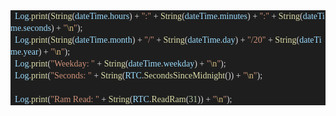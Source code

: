 <html>

<head>
<meta http-equiv=Content-Type content="text/html; charset=windows-1252">
<meta name=Generator content="Microsoft Word 14 (filtered)">
<style>
<!--
 /* Font Definitions */
 @font-face
	{font-family:Calibri;
	panose-1:2 15 5 2 2 2 4 3 2 4;}
@font-face
	{font-family:Consolas;
	panose-1:2 11 6 9 2 2 4 3 2 4;}
 /* Style Definitions */
 p.MsoNormal, li.MsoNormal, div.MsoNormal
	{margin-top:0in;
	margin-right:0in;
	margin-bottom:10.0pt;
	margin-left:0in;
	line-height:115%;
	font-size:11.0pt;
	font-family:"Calibri","sans-serif";}
.MsoChpDefault
	{font-family:"Calibri","sans-serif";}
.MsoPapDefault
	{margin-bottom:10.0pt;
	line-height:115%;}
@page WordSection1
	{size:8.5in 11.0in;
	margin:1.0in 1.0in 1.0in 1.0in;}
div.WordSection1
	{page:WordSection1;}
-->
</style>

</head>

<body lang=EN-US>

<div class=WordSection1>

<p class=MsoNormal style='margin-bottom:0in;margin-bottom:.0001pt;line-height:
14.25pt;background:#1E1E1E'><span style='font-size:10.5pt;font-family:Consolas;
color:#D4D4D4'>&nbsp;&nbsp;</span><span style='font-size:10.5pt;font-family:
Consolas;color:#9CDCFE'>Log</span><span style='font-size:10.5pt;font-family:
Consolas;color:#D4D4D4'>.</span><span style='font-size:10.5pt;font-family:Consolas;
color:#DCDCAA'>print</span><span style='font-size:10.5pt;font-family:Consolas;
color:#D4D4D4'>(</span><span style='font-size:10.5pt;font-family:Consolas;
color:#DCDCAA'>String</span><span style='font-size:10.5pt;font-family:Consolas;
color:#D4D4D4'>(</span><span style='font-size:10.5pt;font-family:Consolas;
color:#9CDCFE'>dateTime</span><span style='font-size:10.5pt;font-family:Consolas;
color:#D4D4D4'>.</span><span style='font-size:10.5pt;font-family:Consolas;
color:#9CDCFE'>hours</span><span style='font-size:10.5pt;font-family:Consolas;
color:#D4D4D4'>)&nbsp;+&nbsp;</span><span style='font-size:10.5pt;font-family:
Consolas;color:#CE9178'>&quot;:&quot;</span><span style='font-size:10.5pt;
font-family:Consolas;color:#D4D4D4'>&nbsp;+&nbsp;</span><span style='font-size:
10.5pt;font-family:Consolas;color:#DCDCAA'>String</span><span style='font-size:
10.5pt;font-family:Consolas;color:#D4D4D4'>(</span><span style='font-size:10.5pt;
font-family:Consolas;color:#9CDCFE'>dateTime</span><span style='font-size:10.5pt;
font-family:Consolas;color:#D4D4D4'>.</span><span style='font-size:10.5pt;
font-family:Consolas;color:#9CDCFE'>minutes</span><span style='font-size:10.5pt;
font-family:Consolas;color:#D4D4D4'>)&nbsp;+&nbsp;</span><span
style='font-size:10.5pt;font-family:Consolas;color:#CE9178'>&quot;:&quot;</span><span
style='font-size:10.5pt;font-family:Consolas;color:#D4D4D4'>&nbsp;+&nbsp;</span><span
style='font-size:10.5pt;font-family:Consolas;color:#DCDCAA'>String</span><span
style='font-size:10.5pt;font-family:Consolas;color:#D4D4D4'>(</span><span
style='font-size:10.5pt;font-family:Consolas;color:#9CDCFE'>dateTime</span><span
style='font-size:10.5pt;font-family:Consolas;color:#D4D4D4'>.</span><span
style='font-size:10.5pt;font-family:Consolas;color:#9CDCFE'>seconds</span><span
style='font-size:10.5pt;font-family:Consolas;color:#D4D4D4'>)&nbsp;+&nbsp;</span><span
style='font-size:10.5pt;font-family:Consolas;color:#CE9178'>&quot;</span><span
style='font-size:10.5pt;font-family:Consolas;color:#D7BA7D'>\n</span><span
style='font-size:10.5pt;font-family:Consolas;color:#CE9178'>&quot;</span><span
style='font-size:10.5pt;font-family:Consolas;color:#D4D4D4'>);</span></p>

<p class=MsoNormal style='margin-bottom:0in;margin-bottom:.0001pt;line-height:
14.25pt;background:#1E1E1E'><span style='font-size:10.5pt;font-family:Consolas;
color:#D4D4D4'>&nbsp;&nbsp;</span><span style='font-size:10.5pt;font-family:
Consolas;color:#9CDCFE'>Log</span><span style='font-size:10.5pt;font-family:
Consolas;color:#D4D4D4'>.</span><span style='font-size:10.5pt;font-family:Consolas;
color:#DCDCAA'>print</span><span style='font-size:10.5pt;font-family:Consolas;
color:#D4D4D4'>(</span><span style='font-size:10.5pt;font-family:Consolas;
color:#DCDCAA'>String</span><span style='font-size:10.5pt;font-family:Consolas;
color:#D4D4D4'>(</span><span style='font-size:10.5pt;font-family:Consolas;
color:#9CDCFE'>dateTime</span><span style='font-size:10.5pt;font-family:Consolas;
color:#D4D4D4'>.</span><span style='font-size:10.5pt;font-family:Consolas;
color:#9CDCFE'>month</span><span style='font-size:10.5pt;font-family:Consolas;
color:#D4D4D4'>)&nbsp;+&nbsp;</span><span style='font-size:10.5pt;font-family:
Consolas;color:#CE9178'>&quot;/&quot;</span><span style='font-size:10.5pt;
font-family:Consolas;color:#D4D4D4'>&nbsp;+&nbsp;</span><span style='font-size:
10.5pt;font-family:Consolas;color:#DCDCAA'>String</span><span style='font-size:
10.5pt;font-family:Consolas;color:#D4D4D4'>(</span><span style='font-size:10.5pt;
font-family:Consolas;color:#9CDCFE'>dateTime</span><span style='font-size:10.5pt;
font-family:Consolas;color:#D4D4D4'>.</span><span style='font-size:10.5pt;
font-family:Consolas;color:#9CDCFE'>day</span><span style='font-size:10.5pt;
font-family:Consolas;color:#D4D4D4'>)&nbsp;+&nbsp;</span><span
style='font-size:10.5pt;font-family:Consolas;color:#CE9178'>&quot;/20&quot;</span><span
style='font-size:10.5pt;font-family:Consolas;color:#D4D4D4'>&nbsp;+&nbsp;</span><span
style='font-size:10.5pt;font-family:Consolas;color:#DCDCAA'>String</span><span
style='font-size:10.5pt;font-family:Consolas;color:#D4D4D4'>(</span><span
style='font-size:10.5pt;font-family:Consolas;color:#9CDCFE'>dateTime</span><span
style='font-size:10.5pt;font-family:Consolas;color:#D4D4D4'>.</span><span
style='font-size:10.5pt;font-family:Consolas;color:#9CDCFE'>year</span><span
style='font-size:10.5pt;font-family:Consolas;color:#D4D4D4'>)&nbsp;+&nbsp;</span><span
style='font-size:10.5pt;font-family:Consolas;color:#CE9178'>&quot;</span><span
style='font-size:10.5pt;font-family:Consolas;color:#D7BA7D'>\n</span><span
style='font-size:10.5pt;font-family:Consolas;color:#CE9178'>&quot;</span><span
style='font-size:10.5pt;font-family:Consolas;color:#D4D4D4'>);</span></p>

<p class=MsoNormal style='margin-bottom:0in;margin-bottom:.0001pt;line-height:
14.25pt;background:#1E1E1E'><span style='font-size:10.5pt;font-family:Consolas;
color:#D4D4D4'>&nbsp;&nbsp;</span><span style='font-size:10.5pt;font-family:
Consolas;color:#9CDCFE'>Log</span><span style='font-size:10.5pt;font-family:
Consolas;color:#D4D4D4'>.</span><span style='font-size:10.5pt;font-family:Consolas;
color:#DCDCAA'>print</span><span style='font-size:10.5pt;font-family:Consolas;
color:#D4D4D4'>(</span><span style='font-size:10.5pt;font-family:Consolas;
color:#CE9178'>&quot;Weekday:&nbsp;&quot;</span><span style='font-size:10.5pt;
font-family:Consolas;color:#D4D4D4'>&nbsp;+&nbsp;</span><span style='font-size:
10.5pt;font-family:Consolas;color:#DCDCAA'>String</span><span style='font-size:
10.5pt;font-family:Consolas;color:#D4D4D4'>(</span><span style='font-size:10.5pt;
font-family:Consolas;color:#9CDCFE'>dateTime</span><span style='font-size:10.5pt;
font-family:Consolas;color:#D4D4D4'>.</span><span style='font-size:10.5pt;
font-family:Consolas;color:#9CDCFE'>weekday</span><span style='font-size:10.5pt;
font-family:Consolas;color:#D4D4D4'>)&nbsp;+&nbsp;</span><span
style='font-size:10.5pt;font-family:Consolas;color:#CE9178'>&quot;</span><span
style='font-size:10.5pt;font-family:Consolas;color:#D7BA7D'>\n</span><span
style='font-size:10.5pt;font-family:Consolas;color:#CE9178'>&quot;</span><span
style='font-size:10.5pt;font-family:Consolas;color:#D4D4D4'>);</span></p>

<p class=MsoNormal style='margin-bottom:0in;margin-bottom:.0001pt;line-height:
14.25pt;background:#1E1E1E'><span style='font-size:10.5pt;font-family:Consolas;
color:#D4D4D4'>&nbsp;&nbsp;</span><span style='font-size:10.5pt;font-family:
Consolas;color:#9CDCFE'>Log</span><span style='font-size:10.5pt;font-family:
Consolas;color:#D4D4D4'>.</span><span style='font-size:10.5pt;font-family:Consolas;
color:#DCDCAA'>print</span><span style='font-size:10.5pt;font-family:Consolas;
color:#D4D4D4'>(</span><span style='font-size:10.5pt;font-family:Consolas;
color:#CE9178'>&quot;Seconds:&nbsp;&quot;</span><span style='font-size:10.5pt;
font-family:Consolas;color:#D4D4D4'>&nbsp;+&nbsp;</span><span style='font-size:
10.5pt;font-family:Consolas;color:#DCDCAA'>String</span><span style='font-size:
10.5pt;font-family:Consolas;color:#D4D4D4'>(</span><span style='font-size:10.5pt;
font-family:Consolas;color:#9CDCFE'>RTC</span><span style='font-size:10.5pt;
font-family:Consolas;color:#D4D4D4'>.</span><span style='font-size:10.5pt;
font-family:Consolas;color:#DCDCAA'>SecondsSinceMidnight</span><span
style='font-size:10.5pt;font-family:Consolas;color:#D4D4D4'>())&nbsp;+&nbsp;</span><span
style='font-size:10.5pt;font-family:Consolas;color:#CE9178'>&quot;</span><span
style='font-size:10.5pt;font-family:Consolas;color:#D7BA7D'>\n</span><span
style='font-size:10.5pt;font-family:Consolas;color:#CE9178'>&quot;</span><span
style='font-size:10.5pt;font-family:Consolas;color:#D4D4D4'>);</span></p>

<p class=MsoNormal style='margin-bottom:0in;margin-bottom:.0001pt;line-height:
14.25pt;background:#1E1E1E'><span style='font-size:10.5pt;font-family:Consolas;
color:#D4D4D4'>&nbsp;&nbsp;</span></p>

<p class=MsoNormal style='margin-bottom:0in;margin-bottom:.0001pt;line-height:
14.25pt;background:#1E1E1E'><span style='font-size:10.5pt;font-family:Consolas;
color:#D4D4D4'>&nbsp;&nbsp;</span><span style='font-size:10.5pt;font-family:
Consolas;color:#9CDCFE'>Log</span><span style='font-size:10.5pt;font-family:
Consolas;color:#D4D4D4'>.</span><span style='font-size:10.5pt;font-family:Consolas;
color:#DCDCAA'>print</span><span style='font-size:10.5pt;font-family:Consolas;
color:#D4D4D4'>(</span><span style='font-size:10.5pt;font-family:Consolas;
color:#CE9178'>&quot;Ram&nbsp;Read:&nbsp;&quot;</span><span style='font-size:
10.5pt;font-family:Consolas;color:#D4D4D4'>&nbsp;+&nbsp;</span><span
style='font-size:10.5pt;font-family:Consolas;color:#DCDCAA'>String</span><span
style='font-size:10.5pt;font-family:Consolas;color:#D4D4D4'>(</span><span
style='font-size:10.5pt;font-family:Consolas;color:#9CDCFE'>RTC</span><span
style='font-size:10.5pt;font-family:Consolas;color:#D4D4D4'>.</span><span
style='font-size:10.5pt;font-family:Consolas;color:#DCDCAA'>ReadRam</span><span
style='font-size:10.5pt;font-family:Consolas;color:#D4D4D4'>(</span><span
style='font-size:10.5pt;font-family:Consolas;color:#B5CEA8'>31</span><span
style='font-size:10.5pt;font-family:Consolas;color:#D4D4D4'>))&nbsp;+&nbsp;</span><span
style='font-size:10.5pt;font-family:Consolas;color:#CE9178'>&quot;</span><span
style='font-size:10.5pt;font-family:Consolas;color:#D7BA7D'>\n</span><span
style='font-size:10.5pt;font-family:Consolas;color:#CE9178'>&quot;</span><span
style='font-size:10.5pt;font-family:Consolas;color:#D4D4D4'>);</span></p>

<p class=MsoNormal>&nbsp;</p>

</div>

</body>

</html>
